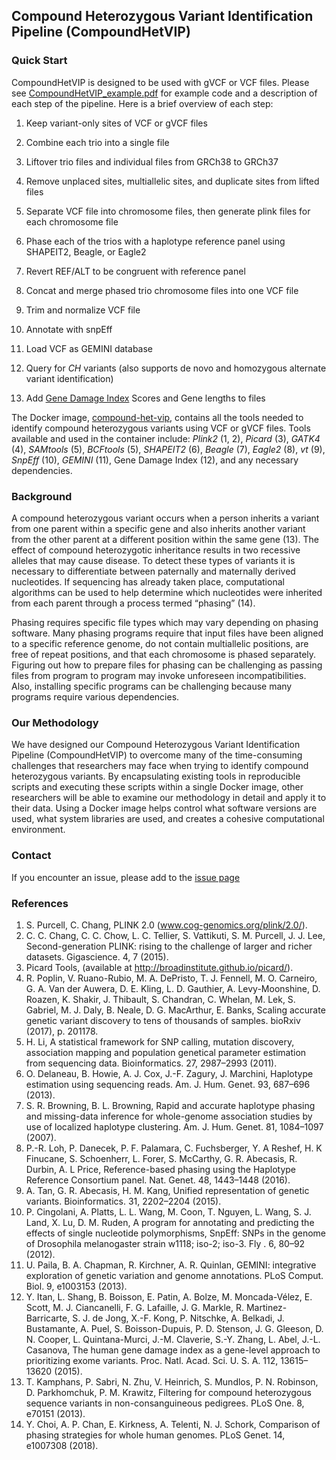 ## Compound Heterozygous Variant Identification Pipeline (CompoundHetVIP)

### Quick Start
CompoundHetVIP is designed to be used with gVCF or VCF files. Please see [CompoundHetVIP_example.pdf](https://github.com/dmiller903/CompoundHetVIP/blob/master/CompoundHetVIP_example.pdf) for example code and a description of each step of the pipeline. Here is a brief overview of each step:

1. Keep variant-only sites of VCF or gVCF files

2. Combine each trio into a single file

3. Liftover trio files and individual files from GRCh38 to GRCh37

4. Remove unplaced sites, multiallelic sites, and duplicate sites from lifted files

5. Separate VCF file into chromosome files, then generate plink files for each chromosome file

6. Phase each of the trios with a haplotype reference panel using SHAPEIT2, Beagle, or Eagle2

7. Revert REF/ALT to be congruent with reference panel

8. Concat and merge phased trio chromosome files into one VCF file

9. Trim and normalize VCF file

10. Annotate with snpEff

11. Load VCF as GEMINI database

12. Query for *CH* variants (also supports de novo and homozygous alternate variant identification)

13. Add [Gene Damage Index](http://lab.rockefeller.edu/casanova/GDI) Scores and Gene lengths to files

The Docker image, [compound-het-vip](https://hub.docker.com/r/dmill903/compound-het-vip), contains all the tools needed to identify compound heterozygous variants using VCF or gVCF files. Tools available and used in the container include: *Plink2* (1, 2), *Picard* (3), *GATK4* (4), *SAMtools* (5), *BCFtools* (5), *SHAPEIT2* (6), *Beagle* (7), *Eagle2* (8), *vt* (9), *SnpEff* (10), *GEMINI* (11), Gene Damage Index (12), and any necessary dependencies.

### Background
A compound heterozygous variant occurs when a person inherits a variant from one parent within a specific gene and also inherits another variant from the other parent at a different position within the same gene (13). The effect of compound heterozygotic inheritance results in two recessive alleles that may cause disease. To detect these types of variants it is necessary to differentiate between paternally and maternally derived nucleotides. If sequencing has already taken place, computational algorithms can be used to help determine which nucleotides were inherited from each parent through a process termed “phasing” (14). 

Phasing requires specific file types which may vary depending on phasing software. Many phasing programs require that input files have been aligned to a specific reference genome, do not contain multiallelic positions, are free of repeat positions, and that each chromosome is phased separately. Figuring out how to prepare files for phasing can be challenging as passing files from program to program may invoke unforeseen incompatibilities. Also, installing specific programs can be challenging because many programs require various dependencies.

### Our Methodology
We have designed our Compound Heterozygous Variant Identification Pipeline (CompoundHetVIP) to overcome many of the time-consuming challenges that researchers may face when trying to identify compound heterozygous variants. By encapsulating existing tools in reproducible scripts and executing these scripts within a single Docker image, other researchers will be able to examine our methodology in detail and apply it to their data. Using a Docker image helps control what software versions are used, what system libraries are used, and creates a cohesive computational environment.

### Contact
If you encounter an issue, please add to the [issue page](https://github.com/dmiller903/CompoundHetVIP/issues)

### References
1. 	S. Purcell, C. Chang, PLINK 2.0 (www.cog-genomics.org/plink/2.0/).
2. 	C. C. Chang, C. C. Chow, L. C. Tellier, S. Vattikuti, S. M. Purcell, J. J. Lee, Second-generation PLINK: rising to the challenge of larger and richer datasets. Gigascience. 4, 7 (2015).
3. 	Picard Tools, (available at http://broadinstitute.github.io/picard/).
4. 	R. Poplin, V. Ruano-Rubio, M. A. DePristo, T. J. Fennell, M. O. Carneiro, G. A. Van der Auwera, D. E. Kling, L. D. Gauthier, A. Levy-Moonshine, D. Roazen, K. Shakir, J. Thibault, S. Chandran, C. Whelan, M. Lek, S. Gabriel, M. J. Daly, B. Neale, D. G. MacArthur, E. Banks, Scaling accurate genetic variant discovery to tens of thousands of samples. bioRxiv (2017), p. 201178.
5. 	H. Li, A statistical framework for SNP calling, mutation discovery, association mapping and population genetical parameter estimation from sequencing data. Bioinformatics. 27, 2987–2993 (2011).
6. 	O. Delaneau, B. Howie, A. J. Cox, J.-F. Zagury, J. Marchini, Haplotype estimation using sequencing reads. Am. J. Hum. Genet. 93, 687–696 (2013).
7. 	S. R. Browning, B. L. Browning, Rapid and accurate haplotype phasing and missing-data inference for whole-genome association studies by use of localized haplotype clustering. Am. J. Hum. Genet. 81, 1084–1097 (2007).
8. 	P.-R. Loh, P. Danecek, P. F. Palamara, C. Fuchsberger, Y. A Reshef, H. K Finucane, S. Schoenherr, L. Forer, S. McCarthy, G. R. Abecasis, R. Durbin, A. L Price, Reference-based phasing using the Haplotype Reference Consortium panel. Nat. Genet. 48, 1443–1448 (2016).
9. 	A. Tan, G. R. Abecasis, H. M. Kang, Unified representation of genetic variants. Bioinformatics. 31, 2202–2204 (2015).
10. P. Cingolani, A. Platts, L. L. Wang, M. Coon, T. Nguyen, L. Wang, S. J. Land, X. Lu, D. M. Ruden, A program for annotating and predicting the effects of single nucleotide polymorphisms, SnpEff: SNPs in the genome of Drosophila melanogaster strain w1118; iso-2; iso-3. Fly . 6, 80–92 (2012).
11. U. Paila, B. A. Chapman, R. Kirchner, A. R. Quinlan, GEMINI: integrative exploration of genetic variation and genome annotations. PLoS Comput. Biol. 9, e1003153 (2013).
12. Y. Itan, L. Shang, B. Boisson, E. Patin, A. Bolze, M. Moncada-Vélez, E. Scott, M. J. Ciancanelli, F. G. Lafaille, J. G. Markle, R. Martinez-Barricarte, S. J. de Jong, X.-F. Kong, P. Nitschke, A. Belkadi, J. Bustamante, A. Puel, S. Boisson-Dupuis, P. D. Stenson, J. G. Gleeson, D. N. Cooper, L. Quintana-Murci, J.-M. Claverie, S.-Y. Zhang, L. Abel, J.-L. Casanova, The human gene damage index as a gene-level approach to prioritizing exome variants. Proc. Natl. Acad. Sci. U. S. A. 112, 13615–13620 (2015).
13. T. Kamphans, P. Sabri, N. Zhu, V. Heinrich, S. Mundlos, P. N. Robinson, D. Parkhomchuk, P. M. Krawitz, Filtering for compound heterozygous sequence variants in non-consanguineous pedigrees. PLoS One. 8, e70151 (2013).
14. Y. Choi, A. P. Chan, E. Kirkness, A. Telenti, N. J. Schork, Comparison of phasing strategies for whole human genomes. PLoS Genet. 14, e1007308 (2018).
